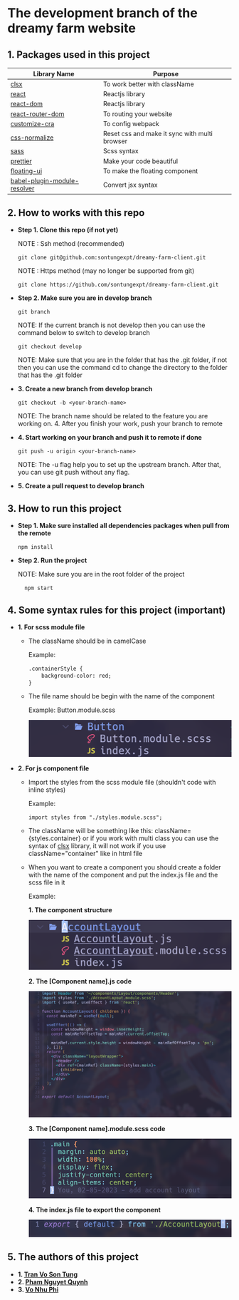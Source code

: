 # The development branch of the dreamy farm website

## 1. Packages used in this project

| Library Name                                                                            | Purpose                                       |
| --------------------------------------------------------------------------------------- | --------------------------------------------- |
| [clsx](https://www.npmjs.com/package/clsx)                                              | To work better with className                 |
| [react](https://www.npmjs.com/package/react)                                            | Reactjs library                               |
| [react-dom](https://www.npmjs.com/package/react-dom)                                    | Reactjs library                               |
| [react-router-dom](https://www.npmjs.com/package/react-router-dom)                      | To routing your website                       |
| [customize-cra](https://www.npmjs.com/package/customize-cra)                            | To config webpack                             |
| [css-normalize](https://www.npmjs.com/package/css-normalize)                            | Reset css and make it sync with multi browser |
| [sass](https://www.npmjs.com/package/sass)                                              | Scss syntax                                   |
| [prettier](https://www.npmjs.com/package/prettier)                                      | Make your code beautiful                      |
| [floating-ui](https://floating-ui.com/docs/getting-started)                             | To make the floating component                |
| [babel-plugin-module-resolver](https://github.com/tleunen/babel-plugin-module-resolver) | Convert jsx syntax                            |

## 2. How to works with this repo

- **Step 1. Clone this repo (if not yet)**

  NOTE : Ssh method (recommended)

  ```
  git clone git@github.com:sontungexpt/dreamy-farm-client.git
  ```

  NOTE : Https method (may no longer be supported from git)

  ```
  git clone https://github.com/sontungexpt/dreamy-farm-client.git
  ```

- **Step 2. Make sure you are in develop branch**

  ```
  git branch
  ```

  NOTE: If the current branch is not develop then you can use the command below to switch to develop branch

  ```
  git checkout develop
  ```

  NOTE: Make sure that you are in the folder that has the .git folder, if not
  then you can use the command cd to change the directory to the folder that has the .git folder

- **3. Create a new branch from develop branch**

  ```
  git checkout -b <your-branch-name>
  ```

  NOTE: The branch name should be related to the feature you are working on. 4. After you finish your work, push your branch to remote

- **4. Start working on your branch and push it to remote if done**

  ```
  git push -u origin <your-branch-name>
  ```

  NOTE: The -u flag help you to set up the upstream branch. After that, you can use git push without any flag.

- **5. Create a pull request to develop branch**

## 3. How to run this project

- **Step 1. Make sure installed all dependencies packages when pull from the
  remote**

  ```
  npm install
  ```

- **Step 2. Run the project**

  NOTE: Make sure you are in the root folder of the project

  ```
    npm start
  ```

## 4. Some syntax rules for this project (important)

- **1. For scss module file**

  - The className should be in camelCase

    Example:

    ```
    .containerStyle {
        background-color: red;
    }
    ```

  - The file name should be begin with the name of the component

    Example: Button.module.scss

    ![Scss FileName Example](./gitsources/scss-file-name-example.png)

- **2. For js component file**

  - Import the styles from the scss module file (shouldn't code with inline
    styles)

    Example:

    ```
    import styles from "./styles.module.scss";
    ```

  - The className will be something like this: className={styles.container} or
    if you work with multi class you can use the syntax of [clsx](https://www.npmjs.com/package/clsx) library, it
    will not work if you use className="container" like in html file

  - When you want to create a component you should create a folder with the name
    of the component and put the index.js file and the scss file in it

    Example:

    **1. The component structure**

    ![Component Example](./gitsources/component-example.png)

    **2. The [Component name].js code**

    ![Component.js Example](./gitsources/component-file-example.png)

    **3. The [Component name].module.scss code**

    ![Component Scss Example](./gitsources/scss-file-example.png)

    **4. The index.js file to export the component**

    ![Component Index Example](./gitsources/index-file-example.png)

## 5. The authors of this project

- **1. [Tran Vo Son Tung](https://github.com/sontungexpt)**
- **2. [Pham Nguyet Quynh](https://github.com/PhamNguyetQuynh)**
- **3. [Vo Nhu Phi](https://github.com/phifin)**
